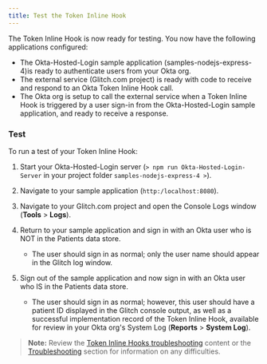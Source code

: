 ```yaml
---
title: Test the Token Inline Hook
---
```


The Token Inline Hook is now ready for testing. You now have the following applications configured:

- The Okta-Hosted-Login sample application (samples-nodejs-express-4)is ready to authenticate users from your Okta org.
- The external service (Glitch.com project) is ready with code to receive and respond to an Okta Token Inline Hook call.
- The Okta org is setup to call the external service when a Token Inline Hook is triggered by a user sign-in from the Okta-Hosted-Login sample application, and ready to receive a response.

### Test
To run a test of your Token Inline Hook:

1. Start your Okta-Hosted-Login server (`> npm run Okta-Hosted-Login-Server` in your project folder `samples-nodejs-express-4 >`).

2. Navigate to your sample application (`http:/localhost:8080`).

3. Navigate to your Glitch.com project and open the Console Logs window (**Tools** > **Logs**).

4. Return to your sample application and sign in with an Okta user who is NOT in the Patients data store.

    - The user should sign in as normal; only the user name should appear in the Glitch log window.

5. Sign out of the sample application and now sign in with an Okta user who IS in the Patients data store.
    - The user should sign in as normal; however, this user should have a patient ID displayed in the Glitch console output, as well as a successful implementation record of the Token Inline Hook, available for review in your Okta org's System Log (**Reports** > **System Log**).

> **Note:** Review the [Token Inline Hooks troubleshooting](/docs/reference/token-hook/#troubleshooting) content or the [Troubleshooting](/docs/guides/overview-and-considerations/troubleshooting) section for information on any difficulties.
